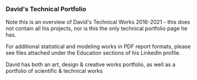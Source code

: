 
### David's Technical Portfolio

Note this is an overview of David's Technical Works 2016-2021 - this does not contain all his projects, nor is this the only technical portfolio page he has.

For additional statistical and modeling works in PDF report formats, please see files attached under the Education sections of his LinkedIn profile.

David has both an art, design & creative works portfolio, as well as a portfolio of scientific & technical works
